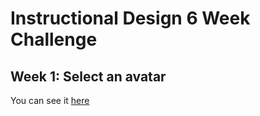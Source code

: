 # Instructional Design 6 Week Challenge

## Week 1: Select an avatar
You can see it [here](https://nachocinalli.github.io/id6weekchallenge-1/)